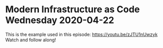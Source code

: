 # Modern Infrastructure as Code Wednesday 2020-04-22

This is the example used in this episode: https://youtu.be/zJTU1nUwzyk
Watch and follow along!

